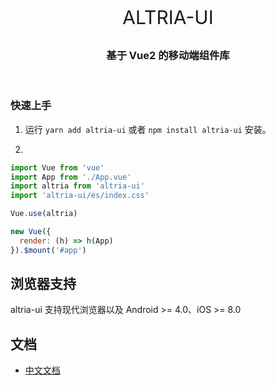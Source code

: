 <div align="center">
  <p style="font-size:30px">ALTRIA-UI</p>
  <h3>基于 Vue2 的移动端组件库</h3>
  <br>
</div>

### 快速上手

1. 运行 `yarn add altria-ui` 或者 `npm install altria-ui` 安装。

2. 

```js
import Vue from 'vue'
import App from './App.vue'
import altria from 'altria-ui'
import 'altria-ui/es/index.css'

Vue.use(altria)

new Vue({
  render: (h) => h(App)
}).$mount('#app')
```

## 浏览器支持

altria-ui 支持现代浏览器以及 Android >= 4.0、iOS >= 8.0

## 文档

- [中文文档](https://lclichong.github.io/altria-ui/)